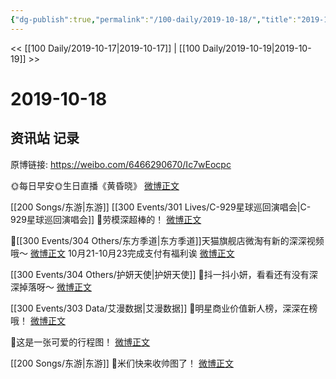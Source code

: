 ```yaml
---
{"dg-publish":true,"permalink":"/100-daily/2019-10-18/","title":"2019-10-18"}
---
```



<< [[100 Daily/2019-10-17\|2019-10-17]] | [[100 Daily/2019-10-19\|2019-10-19]] >>

# 2019-10-18

## 资讯站 记录

原博链接: https://weibo.com/6466290670/Ic7wEocpc

🌞每日早安🌞生日直播《黄昏晓》
[微博正文](https://m.weibo.cn/6466290670/4428660214274642)

[[200 Songs/东游\|东游]] [[300 Events/301 Lives/C-929星球巡回演唱会\|C-929星球巡回演唱会]]
🌿劳模深超棒的！
[微博正文](https://m.weibo.cn/6466290670/4428763506460216)

🌿[[300 Events/304 Others/东方季道\|东方季道]]天猫旗舰店微淘有新的深深视频哦～
[微博正文](https://m.weibo.cn/6466290670/4428813968330468)
10月21-10月23完成支付有福利诶
[微博正文](https://m.weibo.cn/6466290670/4428847589869669)

[[300 Events/304 Others/护妍天使\|护妍天使]]
🌿抖一抖小妍，看看还有没有深深掉落呀～
[微博正文](https://m.weibo.cn/6466290670/4428830024010703)

[[300 Events/303 Data/艾漫数据\|艾漫数据]]
🌿明星商业价值新人榜，深深在榜哦！
[微博正文](https://m.weibo.cn/6466290670/4428855857258629)

🌿这是一张可爱的行程图！
[微博正文](https://m.weibo.cn/6466290670/4428857480314651)

[[200 Songs/东游\|东游]]
🌿米们快来收帅图了！
[微博正文](https://m.weibo.cn/6466290670/4428870352154650)
